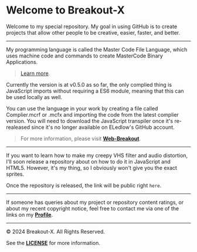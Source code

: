 # Welcome to Breakout-X
Welcome to my special repository.
My goal in using GitHub is to create projects that allow other people to be creative, easier, faster, and better.

--------
My programming language is called the Master Code File Language, which uses machine code and commands to create MasterCode Binary Applications. 
> [Learn more](https://GitHub.com/Breakout-X/MasterCode-Applications).


Currently the version is at v0.5.0 as so far, the only complied thing is JavaScript imports without requiring a ES6 module, meaning that this can be used locally as well.

You can use the language in your work by creating a file called Complier.mcrf or .mcfx and importing the code from the latest complier version. You will need to download the JavaScript transpiler once it's re-realeased since it's no longer available on ELedlow's GitHub account.

> For more information, please visit [**Web-Breakout**](https://GitHub.com/Web-Breakout/Web-Breakout.github.io).

--------
If you want to learn how to make my creepy VHS filter and audio distortion, I'll soon release a repository about on how to do it in JavaScript and HTML5. However, it's my thing, so I obviously won't give you the exact sprites.

Once the repository is released, the link will be public right `here`.

--------
If someone has queries about my project or repository content ratings, or about my recent copyright notice, feel free to contact me via one of the links on my [**Profile**](https://GitHub.com/Breakout-X).

--------
© 2024 Breakout-X. All Rights Reserved.

See the [**LICENSE**](/LICENSE.md) for more information.
